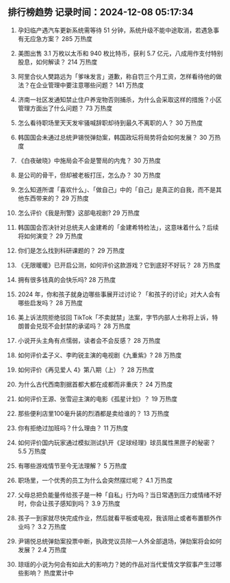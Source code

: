 
## 排行榜趋势 记录时间：2024-12-08 05:17:34
  
  1. 孕妇临产遇汽车更新系统需等待 51 分钟，系统升级不能中途取消，若遇急事有无应急方案？ 285 万热度
    
  2. 美图出售 3.1 万枚以太币和 940 枚比特币，获利 5.7 亿元，八成用作支付特别股息，如何解读？ 214 万热度
    
  3. 阿里合伙人樊路远为「爹味发言」道歉，称自罚三个月工资，怎样看待他的做法？在企业管理中要注意哪些问题？ 141 万热度
    
  4. 济南一社区发通知禁止住户养宠物否则捕杀，为什么会采取这样的措施？小区管理方面出了什么问题？ 73 万热度
    
  5. 怎么看待职场里天天发牢骚喊辞职却待到最久不离职的人？ 30 万热度
    
  6. 韩国国会未通过总统尹锡悦弹劾案，韩国政坛将局势将会如何发展？ 30 万热度
    
  7. 《白夜破晓》中施局会不会是警局的内鬼？ 30 万热度
    
  8. 是公司的骨干，但却被老板打压，怎么办？ 30 万热度
    
  9. 怎么知道所谓「喜欢什么」、「做自己」中的「自己」是真正的自我，而不是其他东西带来的？ 29 万热度
    
  10. 怎么评价《我是刑警》这部电视剧? 29 万热度
    
  11. 韩国国会否决针对总统夫人金建希的「金建希特检法」，这意味着什么？后续将如何演变？ 29 万热度
    
  12. 你们是怎么找到科研课题的？ 29 万热度
    
  13. 《无限暖暖》已开启公测，如何评价这款游戏？它到底好不好玩？ 28 万热度
    
  14. 拥有很多钱真的会快乐吗? 28 万热度
    
  15. 2024 年，你和孩子就身边哪些事展开过讨论？「和孩子的讨论」对大人会有哪些启发吗？ 28 万热度
    
  16. 美上诉法院拒绝驳回 TikTok「不卖就禁」法案，字节内部人士称将上诉，特朗普会兑现不会封禁的承诺吗？ 28 万热度
    
  17. 小说开头主角有点懦弱，读者会不会反感？ 28 万热度
    
  18. 如何评价孟子义、李昀锐主演的电视剧《九重紫》? 28 万热度
    
  19. 如何评价《再见爱人 4》第八期（上）？ 28 万热度
    
  20. 为什么古代西南割据首都大都在成都而非重庆？ 24 万热度
    
  21. 如何评价王源、张雪迎主演的电影《孤星计划》？ 19 万热度
    
  22. 那些便利店里100毫升装的烈酒都是卖给谁的？ 13 万热度
    
  23. 你有拒绝过加班吗？什么理由？ 11 万热度
    
  24. 如何评价国内玩家通过模拟测试扒开《足球经理》球员属性黑匣子的秘密？ 5.5 万热度
    
  25. 有哪些游戏情节至今无法理解？ 5 万热度
    
  26. 职场里，一个优秀的员工为什么会突然摆烂呢？ 4.1 万热度
    
  27. 父母总把负能量传给孩子是一种「自私」行为吗？当日常遇到压力或情绪不好时，你会让孩子感知到吗？ 3.9 万热度
    
  28. 孩子一到家就尽快完成作业，然后就看平板或电视，我该阻止或者布置额外作业吗？ 3.2 万热度
    
  29. 尹锡悦总统弹劾案投票中断，执政党议员除一人外全部退场，弹劾案将会如何发展？ 2.4 万热度
    
  30. 琼瑶的小说为何会有如此大的影响力？她的作品对当代爱情文学叙事产生过哪些影响？ 热度累计中
    